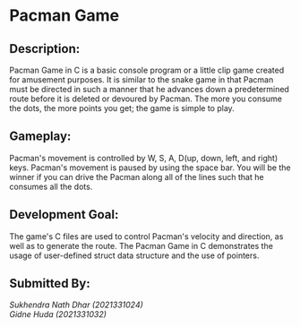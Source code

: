 <h1>Pacman Game</h1>

<h2>Description:</h2>
Pacman Game in C is a basic console program or a little clip game created for amusement purposes. It is
similar to the snake game in that Pacman must be directed in such a manner that he advances down a
predetermined route before it is deleted or devoured by Pacman. The more you consume the dots, the more
points you get; the game is simple to play.

<h2>Gameplay:</h2>
Pacman's movement is controlled by W, S, A, D(up, down, left, and right) keys. Pacman's
movement is paused by using the space bar. You will be the winner if you can drive the Pacman along all of
the lines such that he consumes all the dots.

<h2>Development Goal:</h2>
The game's C files are used to control Pacman's velocity and direction, as well as to generate the route. The Pacman Game in C
demonstrates the usage of user-defined struct data structure and the use of pointers.

<h2>Submitted By:</h2>
<i>Sukhendra Nath Dhar (2021331024)</i></br>
<i>Gidne Huda (2021331032)</i>
